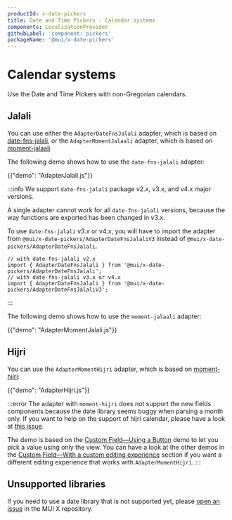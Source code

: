 ```yaml
---
productId: x-date-pickers
title: Date and Time Pickers - Calendar systems
components: LocalizationProvider
githubLabel: 'component: pickers'
packageName: '@mui/x-date-pickers'
---
```


# Calendar systems

<p class="description">Use the Date and Time Pickers with non-Gregorian calendars.</p>

## Jalali

You can use either the `AdapterDateFnsJalali` adapter, which is based on [date-fns-jalali](https://www.npmjs.com/package/date-fns-jalali),
or the `AdapterMomentJalaali` adapter, which is based on [moment-jalaali](https://www.npmjs.com/package/moment-jalaali).

The following demo shows how to use the `date-fns-jalali` adapter:

{{"demo": "AdapterJalali.js"}}

:::info
We support `date-fns-jalali` package v2.x, v3.x, and v4.x major versions.

A single adapter cannot work for all `date-fns-jalali` versions, because the way functions are exported has been changed in v3.x.

To use `date-fns-jalali` v3.x or v4.x, you will have to import the adapter from `@mui/x-date-pickers/AdapterDateFnsJalaliV3` instead of `@mui/x-date-pickers/AdapterDateFnsJalali`.

```tsx
// with date-fns-jalali v2.x
import { AdapterDateFnsJalali } from '@mui/x-date-pickers/AdapterDateFnsJalali';
// with date-fns-jalali v3.x or v4.x
import { AdapterDateFnsJalali } from '@mui/x-date-pickers/AdapterDateFnsJalaliV3';
```

:::

The following demo shows how to use the `moment-jalaali` adapter:

{{"demo": "AdapterMomentJalali.js"}}

## Hijri

You can use the `AdapterMomentHijri` adapter, which is based on [moment-hijri](https://www.npmjs.com/package/moment-hijri):

{{"demo": "AdapterHijri.js"}}

:::error
The adapter with `moment-hijri` does not support the new fields components because the date library seems buggy when parsing a month only.
If you want to help on the support of hijri calendar, please have a look at [this issue](https://github.com/xsoh/moment-hijri/issues/83).

The demo is based on the [Custom Field—Using a Button](/x/react-date-pickers/custom-field/#using-a-button) demo to let you pick a value using only the view.
You can have a look at the other demos in the [Custom Field—With a custom editing experience](/x/react-date-pickers/custom-field/#with-a-custom-editing-experience) section if you want a different editing experience that works with `AdapterMomentHijri`.
:::

## Unsupported libraries

If you need to use a date library that is not supported yet, please [open an issue](https://github.com/mui/mui-x/issues/new/choose) in the MUI X repository.
